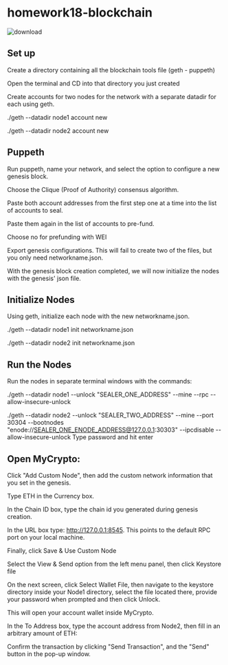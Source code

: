 # homework18-blockchain

![download](https://user-images.githubusercontent.com/74984280/117550377-0089e580-b00e-11eb-9f5c-caff6d0f78ba.jpg)

## Set up
Create a directory containing all the blockchain tools file (geth - puppeth)

Open the terminal and CD into that directory you just created

Create accounts for two nodes for the network with a separate datadir for each using geth.

./geth --datadir node1 account new

./geth --datadir node2 account new

## Puppeth

Run puppeth, name your network, and select the option to configure a new genesis block.

Choose the Clique (Proof of Authority) consensus algorithm.

Paste both account addresses from the first step one at a time into the list of accounts to seal.

Paste them again in the list of accounts to pre-fund. 

Choose no for prefunding with WEI

Export genesis configurations. This will fail to create two of the files, but you only need networkname.json.

With the genesis block creation completed, we will now initialize the nodes with the genesis' json file.

## Initialize Nodes

Using geth, initialize each node with the new networkname.json.

./geth --datadir node1 init networkname.json

./geth --datadir node2 init networkname.json

## Run the Nodes

Run the nodes in separate terminal windows with the commands:

./geth --datadir node1 --unlock "SEALER_ONE_ADDRESS" --mine --rpc --allow-insecure-unlock

./geth --datadir node2 --unlock "SEALER_TWO_ADDRESS" --mine --port 30304 --bootnodes "enode://SEALER_ONE_ENODE_ADDRESS@127.0.0.1:30303" --ipcdisable --allow-insecure-unlock
Type password and hit enter


## Open MyCrypto:

Click "Add Custom Node", then add the custom network information that you set in the genesis.

Type ETH in the Currency box.

In the Chain ID box, type the chain id you generated during genesis creation.

In the URL box type: http://127.0.0.1:8545.  This points to the default RPC port on your local machine.

Finally, click Save & Use Custom Node

Select the View & Send option from the left menu panel, then click Keystore file

On the next screen, click Select Wallet File, then navigate to the keystore directory inside your Node1 directory, select the file located there, provide your password when prompted and then click Unlock.

This will open your account wallet inside MyCrypto.

In the To Address box, type the account address from Node2, then fill in an arbitrary amount of ETH:

Confirm the transaction by clicking "Send Transaction", and the "Send" button in the pop-up window.
